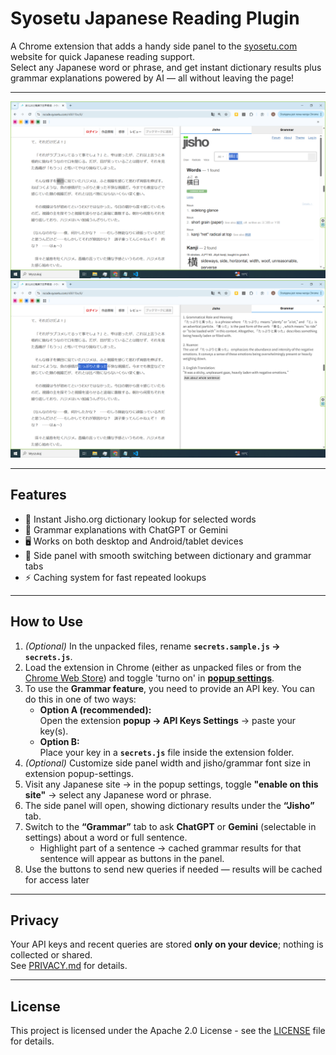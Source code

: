 # Syosetu Japanese Reading Plugin

A Chrome extension that adds a handy side panel to the [syosetu.com](https://syosetu.com) website for quick Japanese reading support.  
Select any Japanese word or phrase, and get instant dictionary results plus grammar explanations powered by AI — all without leaving the page!

---

![Jisho search Demo](assets/Jisho-search-sidepanel.png)
![Grammar search Demo](assets/Grammar-search-sidepanel.png)

---

## Features

- 📖 Instant Jisho.org dictionary lookup for selected words  
- 🤖 Grammar explanations with ChatGPT or Gemini  
- 🖥️ Works on both desktop and Android/tablet devices
- 🔄 Side panel with smooth switching between dictionary and grammar tabs  
- ⚡ Caching system for fast repeated lookups  

---

## How to Use

1. *(Optional)* In the unpacked files, rename **`secrets.sample.js` → `secrets.js`**.  
2. Load the extension in Chrome (either as unpacked files or from the [Chrome Web Store](https://chromewebstore.google.com/detail/japanese-reading-assistan/ibkjbbcbfkcajkdoadkdalnmecmnaimg)) and toggle 'turno on' in  [**popup settings**](assets/settings.png).  
3. To use the **Grammar feature**, you need to provide an API key. You can do this in one of two ways:  
   - **Option A (recommended):**  
     Open the extension **popup → API Keys Settings** → paste your key(s).   
   - **Option B:**  
     Place your key in a **`secrets.js`** file inside the extension folder.  
4. *(Optional)* Customize side panel width and jisho/grammar font size in extension popup-settings.
5. Visit any Japanese site → in the popup settings, toggle **"enable on this site"** → select any Japanese word or phrase. 
6. The side panel will open, showing dictionary results under the **“Jisho”** tab.  
7. Switch to the **“Grammar”** tab to ask **ChatGPT** or **Gemini** (selectable in settings) about a word or full sentence.  
   - Highlight part of a sentence → cached grammar results for that sentence will appear as buttons in the panel.  
8. Use the buttons to send new queries if needed — results will be cached for access later  

---

## Privacy

Your API keys and recent queries are stored **only on your device**; nothing is collected or shared.  
See [PRIVACY.md](./PRIVACY.md) for details.

---

## License

This project is licensed under the Apache 2.0 License - see the [LICENSE](LICENSE) file for details.


